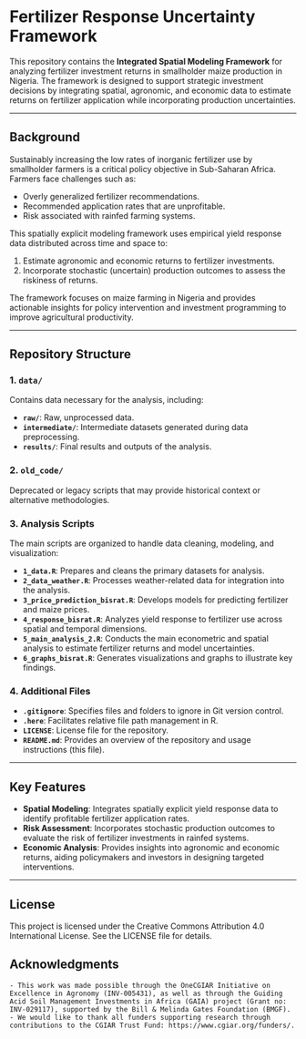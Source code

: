 
# Fertilizer Response Uncertainty Framework

This repository contains the **Integrated Spatial Modeling Framework** for analyzing fertilizer investment returns in smallholder maize production in Nigeria. The framework is designed to support strategic investment decisions by integrating spatial, agronomic, and economic data to estimate returns on fertilizer application while incorporating production uncertainties.

---

## Background

Sustainably increasing the low rates of inorganic fertilizer use by smallholder farmers is a critical policy objective in Sub-Saharan Africa. Farmers face challenges such as:
- Overly generalized fertilizer recommendations.
- Recommended application rates that are unprofitable.
- Risk associated with rainfed farming systems.

This spatially explicit modeling framework uses empirical yield response data distributed across time and space to:
1. Estimate agronomic and economic returns to fertilizer investments.
2. Incorporate stochastic (uncertain) production outcomes to assess the riskiness of returns.

The framework focuses on maize farming in Nigeria and provides actionable insights for policy intervention and investment programming to improve agricultural productivity.

---

## Repository Structure

### 1. `data/`
Contains data necessary for the analysis, including:
- **`raw/`**: Raw, unprocessed data.
- **`intermediate/`**: Intermediate datasets generated during data preprocessing.
- **`results/`**: Final results and outputs of the analysis.

### 2. `old_code/`
Deprecated or legacy scripts that may provide historical context or alternative methodologies.

### 3. Analysis Scripts
The main scripts are organized to handle data cleaning, modeling, and visualization:

- **`1_data.R`**: Prepares and cleans the primary datasets for analysis.
- **`2_data_weather.R`**: Processes weather-related data for integration into the analysis.
- **`3_price_prediction_bisrat.R`**: Develops models for predicting fertilizer and maize prices.
- **`4_response_bisrat.R`**: Analyzes yield response to fertilizer use across spatial and temporal dimensions.
- **`5_main_analysis_2.R`**: Conducts the main econometric and spatial analysis to estimate fertilizer returns and model uncertainties.
- **`6_graphs_bisrat.R`**: Generates visualizations and graphs to illustrate key findings.

### 4. Additional Files
- **`.gitignore`**: Specifies files and folders to ignore in Git version control.
- **`.here`**: Facilitates relative file path management in R.
- **`LICENSE`**: License file for the repository.
- **`README.md`**: Provides an overview of the repository and usage instructions (this file).

---

## Key Features

- **Spatial Modeling**: Integrates spatially explicit yield response data to identify profitable fertilizer application rates.
- **Risk Assessment**: Incorporates stochastic production outcomes to evaluate the risk of fertilizer investments in rainfed systems.
- **Economic Analysis**: Provides insights into agronomic and economic returns, aiding policymakers and investors in designing targeted interventions.

---


## License
This project is licensed under the Creative Commons Attribution 4.0 International License. See the LICENSE file for details.

## Acknowledgments
    - This work was made possible through the OneCGIAR Initiative on Excellence in Agronomy (INV-005431), as well as through the Guiding Acid Soil Management Investments in Africa (GAIA) project (Grant no: INV-029117), supported by the Bill & Melinda Gates Foundation (BMGF). 
    - We would like to thank all funders supporting research through contributions to the CGIAR Trust Fund: https://www.cgiar.org/funders/.
    